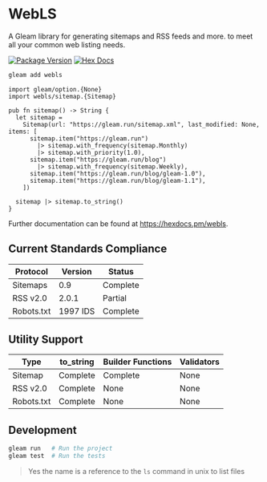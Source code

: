 # WebLS

A Gleam library for generating sitemaps and RSS feeds and more. to meet all
your common web listing needs.

[![Package Version](https://img.shields.io/hexpm/v/webls)](https://hex.pm/packages/webls)
[![Hex Docs](https://img.shields.io/badge/hex-docs-ffaff3)](https://hexdocs.pm/webls/)

```sh
gleam add webls
```

```gleam
import gleam/option.{None}
import webls/sitemap.{Sitemap}

pub fn sitemap() -> String {
  let sitemap =
    Sitemap(url: "https://gleam.run/sitemap.xml", last_modified: None, items: [
      sitemap.item("https://gleam.run")
        |> sitemap.with_frequency(sitemap.Monthly)
        |> sitemap.with_priority(1.0),
      sitemap.item("https://gleam.run/blog")
        |> sitemap.with_frequency(sitemap.Weekly),
      sitemap.item("https://gleam.run/blog/gleam-1.0"),
      sitemap.item("https://gleam.run/blog/gleam-1.1"),
    ])

  sitemap |> sitemap.to_string()
}
```

Further documentation can be found at <https://hexdocs.pm/webls>.

## Current Standards Compliance

| Protocol   | Version  | Status   |
| ---------- | -------- | -------- |
| Sitemaps   | 0.9      | Complete |
| RSS v2.0   | 2.0.1    | Partial  |
| Robots.txt | 1997 IDS | Complete |

## Utility Support

| Type       | to_string | Builder Functions | Validators |
| ---------- | --------- | ----------------- | ---------- |
| Sitemap    | Complete  | Complete          | None       |
| RSS v2.0   | Complete  | None              | None       |
| Robots.txt | Complete  | None              | None       |

## Development

```sh
gleam run   # Run the project
gleam test  # Run the tests
```

> Yes the name is a reference to the `ls` command in unix to list files
